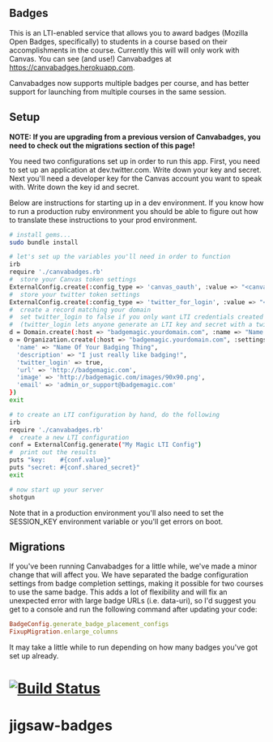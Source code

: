 Badges
---------------------------
This is an LTI-enabled service that allows you to award badges
(Mozilla Open Badges, specifically) to students in a course
based on their accomplishments in the course. Currently this
will will only work with Canvas. You can see (and use!) Canvabadges
at https://canvabadges.herokuapp.com.

Canvabadges now supports multiple badges per course, and has better
support for launching from multiple courses in the same session.

## Setup

**NOTE: If you are upgrading from a previous version of Canvabadges,
you need to check out the migrations section of this page!**

You need two configurations set up in order to run this app.
First, you need to set up an application at dev.twitter.com. Write down your
key and secret. Next you'll need a developer key for the Canvas account
you want to speak with. Write down the key id and secret.

Below are instructions for starting up in a dev environment. If you know
how to run a production ruby environment you should be able to figure out
how to translate these instructions to your prod environment.

```bash
# install gems...
sudo bundle install

# let's set up the variables you'll need in order to function
irb
require './canvabadges.rb'
#  store your Canvas token settings
ExternalConfig.create(:config_type => 'canvas_oauth', :value => "<canvas developer key id>", :shared_secret => "<canvas developer secret>")
#  store your twitter token settings
ExternalConfig.create(:config_type => 'twitter_for_login', :value => "<twitter consmyer key>", :shared_secret => "<twitter shared secret>")
#  create a record matching your domain
#  set twitter_login to false if you only want LTI credentials created by hand
#  (twitter_login lets anyone generate an LTI key and secret with a twitter login)
d = Domain.create(:host => "badgemagic.yourdomain.com", :name => "Name Of Your Badging Thing")
o = Organization.create(:host => "badgemagic.yourdomain.com", :settings => {
  'name' => "Name Of Your Badging Thing", 
  'description' => "I just really like badging!",
  'twitter_login' => true,
  'url' => 'http://badgemagic.com',
  'image' => 'http://badgemagic.com/images/90x90.png',
  'email' => 'admin_or_support@badgemagic.com'
})
exit

# to create an LTI configuration by hand, do the following
irb
require './canvabadges.rb'
#  create a new LTI configuration
conf = ExternalConfig.generate("My Magic LTI Config")
#  print out the results
puts "key:    #{conf.value}"
puts "secret: #{conf.shared_secret}"
exit

# now start up your server
shotgun
```

Note that in a production environment you'll also need to set the SESSION_KEY environment variable or you'll get errors on boot.

## Migrations

If you've been running Canvabadges for a little while, we've made a minor 
change that will affect you. We have separated the badge configuration
settings from badge completion settings, making it possible for two courses
to use the same badge. This adds a lot of flexibility and will fix an
unexpected error with large badge URLs (i.e. data-uri), so I'd suggest
you get to a console and run the following command after updating your code:

```ruby
BadgeConfig.generate_badge_placement_configs
FixupMigration.enlarge_columns
```

It may take a little while to run depending on how many badges you've got
set up already.

[![Build Status](https://travis-ci.org/whitmer/canvabadges.png)](https://travis-ci.org/whitmer/canvabadges)
=======
jigsaw-badges
=============

